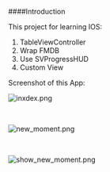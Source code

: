 ####Introduction

This project for learning IOS:
1. TableViewController
2. Wrap FMDB
3. Use SVProgressHUD
4. Custom View

Screenshot of this App:
<br/>

![inxdex.png](http://7xj8s4.com1.z0.glb.clouddn.com/MyWeibo_index)

<br/>

![new_moment.png](http://7xj8s4.com1.z0.glb.clouddn.com/MyWeibo_add_moment)

<br/>

![show_new_moment.png](http://7xj8s4.com1.z0.glb.clouddn.com/MyWeibo_new_moment_show)

